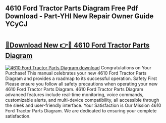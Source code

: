 ## 4610 Ford Tractor Parts Diagram Free Pdf Download - Part-YHl New Repair Owner Guide YCyCJ

# <h2><a href="http://dfuajr4.blite.top/?on=4610+Ford+Tractor+Parts+Diagram">🔗Download New 👉🔴 4610 Ford Tractor Parts Diagram</a></h2>

[![4610 Ford Tractor Parts Diagram download](https://i.imgur.com/lujVjoI.png)](http://dfuajr4.blite.top/?on=4610+Ford+Tractor+Parts+Diagram)
Congratulations on Your Purchase! This manual celebrates your new 4610 Ford Tractor Parts Diagram and provides a roadmap to its successful operation. Safety First Please ensure you follow all safety precautions when operating your new 4610 Ford Tractor Parts Diagram. 4610 Ford Tractor Parts Diagram advanced features include real-time monitoring, voice commands, customizable alerts, and multi-device compatibility, all accessible through the sleek and user-friendly interface. Your Satisfaction is Our Mission 4610 Ford Tractor Parts Diagram. We are dedicated to ensuring your complete satisfaction.
